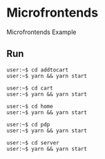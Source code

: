 # Microfrontends
Microfrontends Example

## Run
```console
user:~$ cd addtocart
user:~$ yarn && yarn start
```
```console
user:~$ cd cart
user:~$ yarn && yarn start
```

```console
user:~$ cd home
user:~$ yarn && yarn start
```

```console
user:~$ cd pdp
user:~$ yarn && yarn start
```

```console
user:~$ cd server
user:~$ yarn && yarn start
```